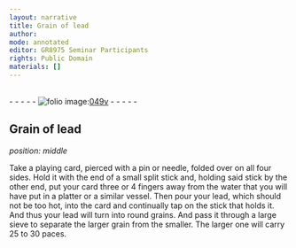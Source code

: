 ```yaml
---
layout: narrative
title: Grain of lead
author:
mode: annotated
editor: GR8975 Seminar Participants
rights: Public Domain
materials: []
---
```


 <br/>- - - - - <a href="http://gallica.bnf.fr/ark:/12148/btv1b10500001g/f104.image"><img src="../assets/photo-icon.png" alt="folio image: " style="display:inline-block; margin-bottom:-3px;"/>049v</a> - - - - - <br/> 
## Grain of lead

 
*position: middle*

Take a <span class="tool">playing card</span>, pierced with a <span class="tool">pin</span> or <span class="tool">needle</span>, folded over on all four sides. Hold it with the end of a small split <span class="tool">stick</span> and, holding said stick by the other end, put your card three or 4 fingers away from the water that you will have put in a platter or a similar vessel. Then pour your lead, which should not be too hot, into the card and continually tap on the stick that holds it. And thus your lead will turn into round grains. And pass it through a large sieve to separate the larger grain from the smaller. The larger one will carry 25 to 30 paces.
  